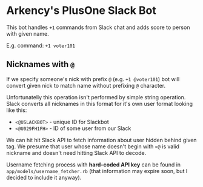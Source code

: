 # Arkency's PlusOne Slack Bot

This bot handles `+1` commands from Slack chat and adds score to person with given name. 

E.g. command: `+1 voter101`

## Nicknames with `@`

If we specify someone's nick with prefix `@` (e.g. `+1 @voter101`) bot will convert given nick to 
match name without prefixing `@` character.

Unfortunatelly this operation isn't performed by simple string operation. Slack converts all 
nicknames in this format for it's own user format looking like this:
 
  * `<@USLACKBOT>` - unique ID for Slackbot
  * `<@U029FH1FH>` - ID of some user from our Slack

We can hit hit Slack API to fetch information about user hidden behind given tag. We presume that
user whose name doesn't begin with `<@` is valid nickname and doesn't need hitting Slack API to 
decode.

Username fetching process with **hard-coded API key** can be found in 
`app/models/username_fetcher.rb` (that information may expire soon, but I decided to include it
anyway).


